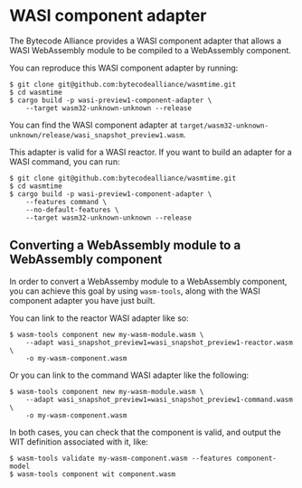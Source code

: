 # WASI component adapter

The Bytecode Alliance provides a WASI component adapter that allows a
WASI WebAssembly module to be compiled to a WebAssembly component.

You can reproduce this WASI component adapter by running:

```shell-session
$ git clone git@github.com:bytecodealliance/wasmtime.git
$ cd wasmtime
$ cargo build -p wasi-preview1-component-adapter \
    --target wasm32-unknown-unknown --release
```

You can find the WASI component adapter at
`target/wasm32-unknown-unknown/release/wasi_snapshot_preview1.wasm`.

This adapter is valid for a WASI reactor. If you want to build an
adapter for a WASI command, you can run:

```shell-session
$ git clone git@github.com:bytecodealliance/wasmtime.git
$ cd wasmtime
$ cargo build -p wasi-preview1-component-adapter \
    --features command \
    --no-default-features \
    --target wasm32-unknown-unknown --release
```

## Converting a WebAssembly module to a WebAssembly component

In order to convert a WebAssemby module to a WebAssembly component,
you can achieve this goal by using `wasm-tools`, along with the WASI
component adapter you have just built.

You can link to the reactor WASI adapter like so:

```shell-session
$ wasm-tools component new my-wasm-module.wasm \
    --adapt wasi_snapshot_preview1=wasi_snapshot_preview1-reactor.wasm \
    -o my-wasm-component.wasm
```

Or you can link to the command WASI adapter like the following:

```shell-session
$ wasm-tools component new my-wasm-module.wasm \
    --adapt wasi_snapshot_preview1=wasi_snapshot_preview1-command.wasm \
    -o my-wasm-component.wasm
```

In both cases, you can check that the component is valid, and output
the WIT definition associated with it, like:

```shell-session
$ wasm-tools validate my-wasm-component.wasm --features component-model
$ wasm-tools component wit component.wasm
```
